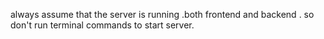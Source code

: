 always assume that the server is running .both frontend and backend . so don't run terminal commands to start server.